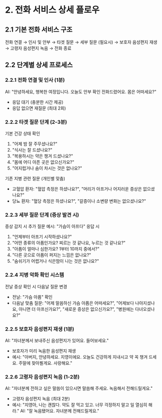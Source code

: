 <!-- 전화 서비스 상세 플로우 (docs/phone-service-flow.md) -->

# 2. 전화 서비스 상세 플로우

## 2.1 기본 전화 서비스 구조
전화 연결 → 인사 및 안부 → 타겟 질문 → 세부 질문 (필요시) → 보호자 음성편지 재생 → 고령자 음성편지 녹음 → 전화 종료

## 2.2 단계별 상세 프로세스
### 2.2.1 전화 연결 및 인사 (1분)
AI: "안녕하세요, 행복한 여정입니다. 오늘도 안부 확인 전화드렸어요. 몸은 어떠세요?"
- 응답 대기 (충분한 시간 제공)
- 응답 없으면 재질문 (최대 2회)

### 2.2.2 타겟 질문 단계 (2-3분)
기본 건강 상태 확인
1. "어제 밤 잘 주무셨나요?"
2. "식사는 잘 드셨나요?"
3. "복용하시는 약은 챙겨 드셨나요?"
4. "몸에 어디 아픈 곳은 없으신가요?"
5. "어지럽거나 숨이 차시는 것은 없나요?"

기존 지병 관련 질문 (개인별 맞춤)
- 고혈압 환자: "혈압 측정은 하셨나요?", "머리가 아프거나 어지러운 증상은 없으셨나요?"
- 당뇨 환자: "혈당 측정은 하셨나요?", "갈증이나 소변량 변화는 없으셨나요?"

### 2.2.3 세부 질문 단계 (증상 발견 시)
증상 감지 시 추가 질문
예시: "가슴이 아프다" 응답 시
1. "언제부터 아프기 시작하셨나요?"
2. "어떤 종류의 아픔인가요? 찌르는 것 같나요, 누르는 것 같나요?"
3. "아픔이 얼마나 심한가요? 1부터 10까지 중에서?"
4. "다른 곳으로 아픔이 퍼지는 느낌은 없나요?"
5. "숨쉬기가 어렵거나 식은땀이 나는 것은 없나요?"

### 2.2.4 지병 악화 확인 시스템
전날 증상 확인 시 다음날 질문 변경
- 전날: "가슴 아픔" 확인
- 다음날 맞춤 질문: "어제 말씀하신 가슴 아픔은 어떠세요?", "어제보다 나아지셨나요, 아니면 더 아프신가요?", "새로운 증상은 없으신가요?", "병원에는 다녀오셨나요?"

### 2.2.5 보호자 음성편지 재생 (1분)
AI: "자녀분께서 보내주신 음성편지가 있어요. 들어보세요."
- 보호자가 미리 녹음한 음성편지 재생
- 예시: "아버지, 안녕하세요. 지영이에요. 오늘도 건강하게 지내시고 약 꼭 챙겨 드세요. 주말에 찾아뵐게요. 사랑해요."

### 2.2.6 고령자 음성편지 녹음 (1-2분)
AI: "자녀분께 전하고 싶은 말씀이 있으시면 말씀해 주세요. 녹음해서 전해드릴게요."
- 고령자 음성편지 녹음 (최대 2분)
- 예시: "지영아, 나는 괜찮다. 약도 잘 먹고 있고. 너무 걱정하지 말고 일 열심히 해라."
AI: "잘 녹음됐어요. 자녀분께 전해드릴게요." 